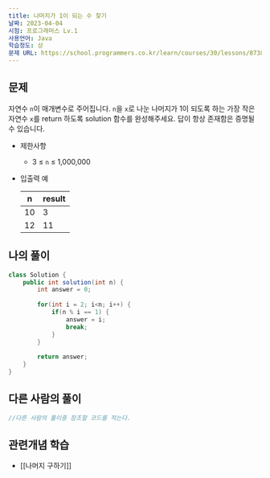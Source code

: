 ```yaml
---
title: 나머지가 1이 되는 수 찾기
날짜: 2023-04-04
시험: 프로그래머스 Lv.1
사용언어: Java
학습정도: 상
문제 URL: https://school.programmers.co.kr/learn/courses/30/lessons/87389
---
```

## 문제

자연수 `n`이 매개변수로 주어집니다. `n`을 `x`로 나눈 나머지가 1이 되도록 하는 가장 작은 자연수 `x`를 return 하도록 solution 함수를 완성해주세요. 답이 항상 존재함은 증명될 수 있습니다.

- 제한사항
    - 3 ≤ `n` ≤ 1,000,000
- 입출력 예
    
    
    | n | result |
    | --- | --- |
    | 10 | 3 |
    | 12 | 11 |

## 나의 풀이

```java
class Solution {
    public int solution(int n) {
        int answer = 0;
        
        for(int i = 2; i<n; i++) {
            if(n % i == 1) {
                answer = i;
                break;
            }
        }
        
        return answer;
    }
}
```

## 다른 사람의 풀이

```java
//다른 사람의 풀이중 참조할 코드를 적는다.
```

## 관련개념 학습

- [[나머지 구하기]]